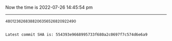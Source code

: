 Now the time is 2022-07-26 14:45:54 pm

---

<small>4801236268388206356526820922490</small>

```txt

Latest commit SHA is: 554393e9668995733f680a2c0697f7c574d6e6a9
```
